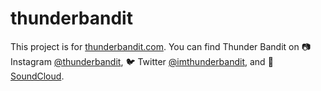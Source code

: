 # thunderbandit

This project is for [thunderbandit.com](https://thunderbandit.com). You can find
Thunder Bandit on 📷 Instagram [@thunderbandit](https://www.instagram.com/thunderbandit/),
🐦 Twitter [@imthunderbandit](https://twitter.com/imthunderbandit), and
🎵 [SoundCloud](https://soundcloud.com/user-544895508).
